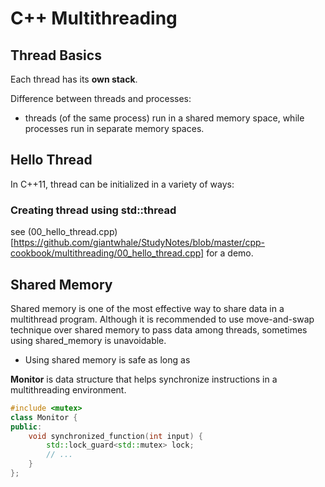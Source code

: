C++ Multithreading
===========================================

Thread Basics
-------------------------------------------
Each thread has its **own stack**. 


Difference between threads and processes:

* threads (of the same process) run in a shared memory space, while processes run in 
  separate memory spaces.


Hello Thread
-------------------------------------------
In C++11, thread can be initialized in a variety of ways:

### Creating thread using std::thread

see (00_hello_thread.cpp)[https://github.com/giantwhale/StudyNotes/blob/master/cpp-cookbook/multithreading/00_hello_thread.cpp] for a demo. 



Shared Memory
-------------------------------------------
Shared memory is one of the most effective way to share data in a multithread program.
Although it is recommended to use move-and-swap technique over shared memory to pass data 
among threads, sometimes using shared_memory is unavoidable.

* Using shared memory is safe as long as 

**Monitor** is data structure that helps synchronize instructions in a multithreading 
environment. 

```c++
#include <mutex>
class Monitor {
public:
    void synchronized_function(int input) {
        std::lock_guard<std::mutex> lock;
        // ...
    }
};
```

